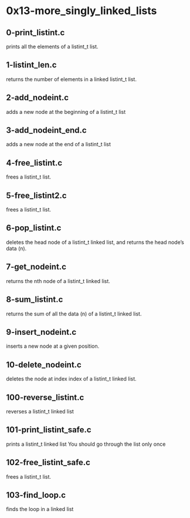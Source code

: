 # 0x13-more_singly_linked_lists

## 0-print_listint.c
prints all the elements of a listint_t list.

## 1-listint_len.c
returns the number of elements in a linked listint_t list.

## 2-add_nodeint.c
adds a new node at the beginning of a listint_t list

## 3-add_nodeint_end.c
adds a new node at the end of a listint_t list

## 4-free_listint.c
frees a listint_t list.

## 5-free_listint2.c
frees a listint_t list.

## 6-pop_listint.c
deletes the head node of a listint_t linked list, and returns the head node’s data (n).

## 7-get_nodeint.c
returns the nth node of a listint_t linked list.

## 8-sum_listint.c
returns the sum of all the data (n) of a listint_t linked list.

## 9-insert_nodeint.c
inserts a new node at a given position.

## 10-delete_nodeint.c
deletes the node at index index of a listint_t linked list.

## 100-reverse_listint.c
reverses a listint_t linked list

## 101-print_listint_safe.c
prints a listint_t linked list
You should go through the list only once

## 102-free_listint_safe.c
frees a listint_t list.

## 103-find_loop.c
finds the loop in a linked list
